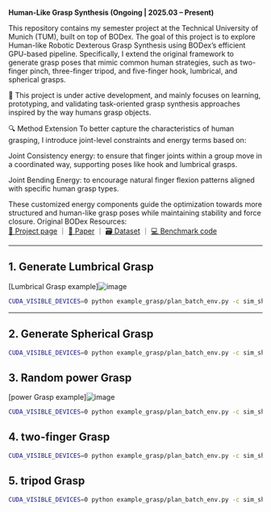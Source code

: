 **Human-Like Grasp Synthesis (Ongoing | 2025.03 – Present)**  

This repository contains my semester project at the Technical University of Munich (TUM), built on top of BODex.
The goal of this project is to explore Human-like Robotic Dexterous Grasp Synthesis using BODex’s efficient GPU-based pipeline.
Specifically, I extend the original framework to generate grasp poses that mimic common human strategies, such as two-finger pinch, three-finger tripod, and five-finger hook, lumbrical, and spherical grasps.

🔧 This project is under active development, and mainly focuses on learning, prototyping, and validating task-oriented grasp synthesis approaches inspired by the way humans grasp objects.

🔍 Method Extension
To better capture the characteristics of human grasping, I introduce joint-level constraints and energy terms based on:

Joint Consistency energy: to ensure that finger joints within a group move in a coordinated way, supporting poses like hook and lumbrical grasps.

Joint Bending Energy: to encourage natural finger flexion patterns aligned with specific human grasp types.

These customized energy components guide the optimization towards more structured and human-like grasp poses while maintaining stability and force closure.
Original BODex Resources:  
[📄 Project page](https://pku-epic.github.io/BODex) ｜ [📑 Paper](https://arxiv.org/abs/2412.16490) ｜ [🗃️ Dataset](https://huggingface.co/datasets/JiayiChenPKU/BODex) ｜ [💻 Benchmark code](https://github.com/JYChen18/DexGraspBench)

---

## 1. Generate Lumbrical Grasp
[Lumbrical Grasp example]![image](https://github.com/user-attachments/assets/9d64d609-d9a1-4519-94a1-816f82c4e511)

```bash
CUDA_VISIBLE_DEVICES=0 python example_grasp/plan_batch_env.py -c sim_shadow/fc_lumbrical.yml -w 20

```
---

## 2. Generate Spherical Grasp

```bash
CUDA_VISIBLE_DEVICES=0 python example_grasp/plan_batch_env.py -c sim_shadow/fc_spherical.yml -w 20

```
## 3. Random power Grasp
[power Grasp example]![image](https://github.com/user-attachments/assets/8cd0dfc2-358a-4caf-96bc-5342d1da5bdb)

```bash
CUDA_VISIBLE_DEVICES=0 python example_grasp/plan_batch_env.py -c sim_shadow/fc_power.yml -w 20

```
## 4. two-finger Grasp
```bash
CUDA_VISIBLE_DEVICES=0 python example_grasp/plan_batch_env.py -c sim_shadow/fc_2finger.yml -w 20

```
## 5. tripod Grasp
```bash
CUDA_VISIBLE_DEVICES=0 python example_grasp/plan_batch_env.py -c sim_shadow/fc_3finger.yml -w 20

```



